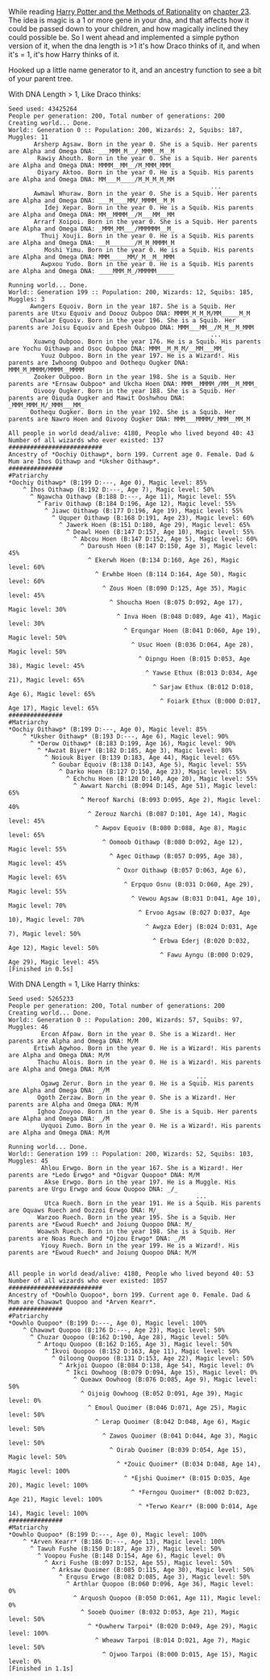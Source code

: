 While reading [Harry Potter and the Methods of Rationality](http://hpmor.com/) on [chapter 23](http://hpmor.com/chapter/23).
The idea is magic is a 1 or more gene in your dna, and that affects how it could be passed down to your children, and how magically inclined they could possible be.
So I went ahead and implemented a simple python version of it, when the dna length is >1 it's how Draco thinks of it, and when it's = 1, it's how Harry thinks of it.

Hooked up a little name generator to it, and an ancestry function to see a bit of your parent tree.

With DNA Length > 1, Like Draco thinks:

	Seed used: 43425264
	People per generation: 200, Total number of generations: 200
	Creating world... Done.
	World:: Generation 0 :: Population: 200, Wizards: 2, Squibs: 187, Muggles: 11
	       Arsherp Agsaw. Born in the year 0. She is a Squib. Her parents are Alpha and Omega DNA: ___MMM_M__/_MMM__M__M
	        Rawiy Ahouth. Born in the year 0. She is a Squib. Her parents are Alpha and Omega DNA: MMMM__MM__/M_MMM_MMM_
	        Oiyary Aktoo. Born in the year 0. He is a Squib. His parents are Alpha and Omega DNA: MM___M____/M_M_M_M_MM
		          											...
	       Awmawl Whuraw. Born in the year 0. She is a Squib. Her parents are Alpha and Omega DNA: ___M____MM/_MMMM__M_M
	          Idej Xepar. Born in the year 0. He is a Squib. His parents are Alpha and Omega DNA: MM__MMMM__/M___MM__MM
	       Arrarf Xoipoi. Born in the year 0. She is a Squib. Her parents are Alpha and Omega DNA: _MMM_MM___/MMMMMM__M_
	         Thuij Xouji. Born in the year 0. He is a Squib. His parents are Alpha and Omega DNA: __M_______/M_M_MMMM_M
	          Moshi Yimu. Born in the year 0. He is a Squib. His parents are Alpha and Omega DNA: MMM_____MM/_M__M__MMM
	         Awpxou Yudo. Born in the year 0. He is a Squib. His parents are Alpha and Omega DNA: ____MMM_M_/MMMMM_____

	Running world... Done.
	World:: Generation 199 :: Population: 200, Wizards: 12, Squibs: 185, Muggles: 3
	      Awngers Equoiv. Born in the year 187. She is a Squib. Her parents are Utxu Equoiv and Doouz Oubpoo DNA: MMMM_M_M_M/MM_____M_M
	      Chawlar Equoiv. Born in the year 196. She is a Squib. Her parents are Joisu Equoiv and Epesh Oubpoo DNA: MMM___MM__/M_M__M_MMM
		          											...
	       Xuawng Oubpoo. Born in the year 176. He is a Squib. His parents are Yochu Oithawp and Osoc Oubpoo DNA: MMM__M_M_M/__MM___MM_
	         Yuuz Oubpoo. Born in the year 197. He is a Wizard!. His parents are Iwhoong Oubpoo and Oothequ Ougker DNA: MMM_M_MMMM/MMMM__MMMM
	       Zooker Oubpoo. Born in the year 198. She is a Squib. Her parents are *Ernsaw Oubpoo* and Ukcha Hoen DNA: MMM__MMMM_/MM__M_MMM_
	       Oivooy Ougker. Born in the year 188. She is a Squib. Her parents are Oiquda Ougker and Mawit Ooshwhou DNA: _MMM_MMM_M/_MMM___MM_
	      Oothequ Ougker. Born in the year 192. She is a Squib. Her parents are Nawro Hoen and Oivooy Ougker DNA: MMM___MMMM/_MMM__MM_M

	All people in world dead/alive: 4180, People who lived beyond 40: 43
	Number of all wizards who ever existed: 137
	##########################
	Ancestry of *Oochiy Oithawp*, born 199. Current age 0. Female. Dad & Mum are Ihos Oithawp and *Uksher Oithawp*.
	###############
	#Patriarchy
	*Oochiy Oithawp* (B:199 D:---, Age 0), Magic level: 85%
	    ^ Ihos Oithawp (B:192 D:---, Age 7), Magic level: 50%
	      ^ Ngawcha Oithawp (B:188 D:---, Age 11), Magic level: 55%
	        ^ Fariv Oithawp (B:184 D:196, Age 12), Magic level: 55%
	          ^ Jiawc Oithawp (B:177 D:196, Age 19), Magic level: 55%
	            ^ Uquper Oithawp (B:168 D:191, Age 23), Magic level: 60%
	              ^ Jawerk Hoen (B:151 D:180, Age 29), Magic level: 65%
	                ^ Deawl Hoen (B:147 D:157, Age 10), Magic level: 55%
	                  ^ Abcou Hoen (B:147 D:152, Age 5), Magic level: 60%
	                    ^ Daroush Hoen (B:147 D:150, Age 3), Magic level: 45%
	                      ^ Ekerwh Hoen (B:134 D:160, Age 26), Magic level: 60%
	                        ^ Erwhbe Hoen (B:114 D:164, Age 50), Magic level: 60%
	                          ^ Zous Hoen (B:090 D:125, Age 35), Magic level: 45%
	                            ^ Shoucha Hoen (B:075 D:092, Age 17), Magic level: 30%
	                              ^ Inva Hoen (B:048 D:089, Age 41), Magic level: 30%
	                                ^ Erqungar Hoen (B:041 D:060, Age 19), Magic level: 50%
	                                  ^ Usuc Hoen (B:036 D:064, Age 28), Magic level: 50%
	                                    ^ Oipngu Hoen (B:015 D:053, Age 38), Magic level: 45%
	                                      ^ Yawse Ethux (B:013 D:034, Age 21), Magic level: 65%
	                                        ^ Sarjaw Ethux (B:012 D:018, Age 6), Magic level: 65%
	                                          ^ Foiark Ethux (B:000 D:017, Age 17), Magic level: 65%
	###############
	#Matriarchy
	*Oochiy Oithawp* (B:199 D:---, Age 0), Magic level: 85%
	    ^ *Uksher Oithawp* (B:193 D:---, Age 6), Magic level: 90%
	      ^ *Derow Oithawp* (B:183 D:199, Age 16), Magic level: 90%
	        ^ *Awzat Biyer* (B:182 D:185, Age 3), Magic level: 80%
	          ^ Noiouk Biyer (B:139 D:183, Age 44), Magic level: 65%
	            ^ Goubar Equoiv (B:138 D:143, Age 5), Magic level: 55%
	              ^ Darko Hoen (B:127 D:150, Age 23), Magic level: 55%
	                ^ Echchu Hoen (B:120 D:140, Age 20), Magic level: 55%
	                  ^ Awwart Narchi (B:094 D:145, Age 51), Magic level: 65%
	                    ^ Meroof Narchi (B:093 D:095, Age 2), Magic level: 40%
	                      ^ Zerouz Narchi (B:087 D:101, Age 14), Magic level: 45%
	                        ^ Awpov Equoiv (B:080 D:088, Age 8), Magic level: 65%
	                          ^ Oomoob Oithawp (B:080 D:092, Age 12), Magic level: 55%
	                            ^ Agec Oithawp (B:057 D:095, Age 38), Magic level: 45%
	                              ^ Oxor Oithawp (B:057 D:063, Age 6), Magic level: 65%
	                                ^ Erpquo Osnu (B:031 D:060, Age 29), Magic level: 55%
	                                  ^ Vewou Agsaw (B:031 D:041, Age 10), Magic level: 70%
	                                    ^ Ervoo Agsaw (B:027 D:037, Age 10), Magic level: 70%
	                                      ^ Awgza Ederj (B:024 D:031, Age 7), Magic level: 50%
	                                        ^ Erbwa Ederj (B:020 D:032, Age 12), Magic level: 50%
	                                          ^ Fawu Ayngu (B:000 D:029, Age 29), Magic level: 45%
	[Finished in 0.5s]

With DNA Length = 1, Like Harry thinks:

	Seed used: 5265233
	People per generation: 200, Total number of generations: 200
	Creating world... Done.
	World:: Generation 0 :: Population: 200, Wizards: 57, Squibs: 97, Muggles: 46
	         Ercon Afpaw. Born in the year 0. She is a Wizard!. Her parents are Alpha and Omega DNA: M/M
	       Ertiwh Agwhoo. Born in the year 0. He is a Wizard!. His parents are Alpha and Omega DNA: M/M
	        Thachu Alois. Born in the year 0. He is a Wizard!. His parents are Alpha and Omega DNA: M/M
	        											...
	         Ogawg Zerur. Born in the year 0. He is a Squib. His parents are Alpha and Omega DNA: _/M
	        Ogoth Zerzaw. Born in the year 0. She is a Wizard!. Her parents are Alpha and Omega DNA: M/M
	        Ighoo Zouyoo. Born in the year 0. She is a Squib. Her parents are Alpha and Omega DNA: _/M
	         Uyquoi Zumo. Born in the year 0. He is a Wizard!. His parents are Alpha and Omega DNA: M/M

	Running world... Done.
	World:: Generation 199 :: Population: 200, Wizards: 52, Squibs: 103, Muggles: 45
	         Ahlou Erwgo. Born in the year 167. She is a Wizard!. Her parents are *Ledo Erwgo* and *Oigvar Quopoo* DNA: M/M
	          Akse Erwgo. Born in the year 197. He is a Muggle. His parents are Urgu Erwgo and Gouw Quopoo DNA: _/_
	          											...
	          Utca Ruech. Born in the year 191. He is a Squib. His parents are Oquaws Ruech and Oozzoi Erwgo DNA: M/_
	        Warzoo Ruech. Born in the year 195. She is a Squib. Her parents are *Ewoud Ruech* and Joiung Quopoo DNA: M/_
	        Woawsh Ruech. Born in the year 198. She is a Squib. Her parents are Noas Ruech and *Ojzou Erwgo* DNA: _/M
	         Yiouy Ruech. Born in the year 199. He is a Wizard!. His parents are *Ewoud Ruech* and Joiung Quopoo DNA: M/M


	All people in world dead/alive: 4180, People who lived beyond 40: 53
	Number of all wizards who ever existed: 1057
	##########################
	Ancestry of *Oowhlo Quopoo*, born 199. Current age 0. Female. Dad & Mum are Chawawt Quopoo and *Arven Kearr*.
	###############
	#Patriarchy
	*Oowhlo Quopoo* (B:199 D:---, Age 0), Magic level: 100%
	    ^ Chawawt Quopoo (B:176 D:---, Age 23), Magic level: 50%
	      ^ Chuzar Quopoo (B:162 D:190, Age 28), Magic level: 50%
	        ^ Artoqu Quopoo (B:162 D:165, Age 3), Magic level: 50%
	          ^ Ikvoi Quopoo (B:152 D:163, Age 11), Magic level: 50%
	            ^ Oiloong Quopoo (B:131 D:153, Age 22), Magic level: 50%
	              ^ Arkjoi Quopoo (B:084 D:138, Age 54), Magic level: 0%
	                ^ Ikci Oowhoog (B:079 D:094, Age 15), Magic level: 0%
	                  ^ Queawx Oowhoog (B:076 D:085, Age 9), Magic level: 50%
	                    ^ Oijoig Oowhoog (B:052 D:091, Age 39), Magic level: 0%
	                      ^ Emoul Quoimer (B:046 D:071, Age 25), Magic level: 50%
	                        ^ Lerap Quoimer (B:042 D:048, Age 6), Magic level: 50%
	                          ^ Zawos Quoimer (B:041 D:044, Age 3), Magic level: 50%
	                            ^ Oirab Quoimer (B:039 D:054, Age 15), Magic level: 50%
	                              ^ *Zouic Quoimer* (B:034 D:048, Age 14), Magic level: 100%
	                                ^ *Ejshi Quoimer* (B:015 D:035, Age 20), Magic level: 100%
	                                  ^ *Ferngou Quoimer* (B:002 D:023, Age 21), Magic level: 100%
	                                    ^ *Terwo Kearr* (B:000 D:014, Age 14), Magic level: 100%
	###############
	#Matriarchy
	*Oowhlo Quopoo* (B:199 D:---, Age 0), Magic level: 100%
	    ^ *Arven Kearr* (B:186 D:---, Age 13), Magic level: 100%
	      ^ Tawuh Fushe (B:150 D:187, Age 37), Magic level: 50%
	        ^ Voopou Fushe (B:148 D:154, Age 6), Magic level: 0%
	          ^ Axri Fushe (B:097 D:152, Age 55), Magic level: 50%
	            ^ Arksaw Quoimer (B:085 D:115, Age 30), Magic level: 50%
	              ^ Erqusu Erwgo (B:082 D:085, Age 3), Magic level: 50%
	                ^ Arthlar Quopoo (B:060 D:096, Age 36), Magic level: 0%
	                  ^ Arquosh Quopoo (B:050 D:061, Age 11), Magic level: 0%
	                    ^ Sooeb Quoimer (B:032 D:053, Age 21), Magic level: 50%
	                      ^ *Ouwherw Tarpoi* (B:020 D:049, Age 29), Magic level: 100%
	                        ^ Wheawv Tarpoi (B:014 D:021, Age 7), Magic level: 50%
	                          ^ Ojwoo Tarpoi (B:000 D:015, Age 15), Magic level: 0%
	[Finished in 1.1s]